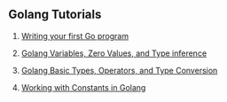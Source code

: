 ## Golang Tutorials

1. [Writing your first Go program](https://www.callicoder.com/golang-introduction-hello-world/)

2. [Golang Variables, Zero Values, and Type inference](https://www.callicoder.com/golang-variables-zero-values-type-inference/)

3. [Golang Basic Types, Operators, and Type Conversion](https://www.callicoder.com/golang-basic-types-operators-type-conversion/)

4. [Working with Constants in Golang](https://www.callicoder.com/golang-typed-untyped-constants/)